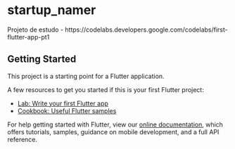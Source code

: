 # startup_namer

Projeto de estudo - https:&#x2F;&#x2F;codelabs.developers.google.com&#x2F;codelabs&#x2F;first-flutter-app-pt1

## Getting Started

This project is a starting point for a Flutter application.

A few resources to get you started if this is your first Flutter project:

- [Lab: Write your first Flutter app](https://flutter.dev/docs/get-started/codelab)
- [Cookbook: Useful Flutter samples](https://flutter.dev/docs/cookbook)

For help getting started with Flutter, view our
[online documentation](https://flutter.dev/docs), which offers tutorials,
samples, guidance on mobile development, and a full API reference.
